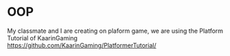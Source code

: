 # OOP
My classmate and I are creating on plaform game, we are using the Platform Tutorial of KaarinGaming https://github.com/KaarinGaming/PlatformerTutorial/
